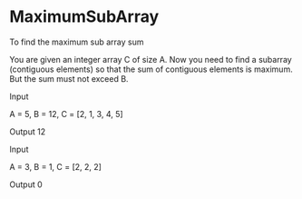 # MaximumSubArray
To find the maximum sub array sum 

You are given an integer array C of size A. Now you need to find a subarray (contiguous elements) so that the sum of contiguous elements is maximum. But the sum must not exceed B.



Input

A = 5,
 B = 12,
 C = [2, 1, 3, 4, 5]

Output
12

Input

A = 3,
 B = 1,
 C = [2, 2, 2]

Output
0
